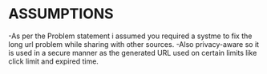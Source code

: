 # ASSUMPTIONS

-As per the Problem statement i assumed you required a systme to fix the long url problem while sharing with other sources.
-Also privacy-aware so it is used in a secure manner as the generated URL used on certain limits like click limit and expired time.